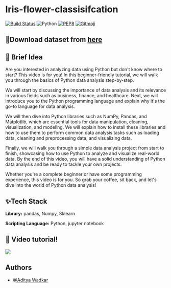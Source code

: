 # Iris-flower-classisifcation
[![Build Status](https://travis-ci.org/swapagarwal/JARVIS-on-Messenger.svg?branch=master)](https://travis-ci.org/swapagarwal/JARVIS-on-Messenger)
![Python](https://img.shields.io/badge/python-3.8.3-blue.svg)
[![PEP8](https://img.shields.io/badge/code%20style-pep8-orange.svg)](https://www.python.org/dev/peps/pep-0008/)
[![Gitmoji](https://img.shields.io/badge/gitmoji-%20🚀%20🐳-FFDD67.svg)](https://gitmoji.carloscuesta.me)

## 🌼Download dataset from [here](https://www.kaggle.com/datasets/gokulrajkmv/unemployment-in-india)
## 🚀 Brief Idea
Are you interested in analyzing data using Python but don't know where to start? This video is for you! In this beginner-friendly tutorial, we will walk you through the basics of Python data analysis step-by-step.

We will start by discussing the importance of data analysis and its relevance in various fields such as business, finance, and healthcare. Next, we will introduce you to the Python programming language and explain why it's the go-to language for data analysis.

We will then dive into Python libraries such as NumPy, Pandas, and Matplotlib, which are essential tools for data manipulation, cleaning, visualization, and modeling. We will explain how to install these libraries and how to use them to perform common data analysis tasks such as loading data, cleaning and preprocessing data, and visualizing data.

Finally, we will walk you through a simple data analysis project from start to finish, showcasing how to use Python to analyze and visualize real-world data. By the end of this video, you will have a solid understanding of Python data analysis and be ready to tackle your own projects.

Whether you're a complete beginner or have some programming experience, this video is for you. So grab your coffee, sit back, and let's dive into the world of Python data analysis!


## ✨Tech Stack

**Library:** pandas, Numpy, Sklearn

**Scripting Language:** Python, jupyter notebook

## 🔴 Video tutorial!


[<img src="https://user-images.githubusercontent.com/67093170/221611848-7fd20514-0ba1-4138-962f-8f1221acca76.png">](https://youtu.be/UDtwhaVbkvE)

## Authors

- [@Aditya Wadkar](https://www.github.com/AdityaWadkar)



